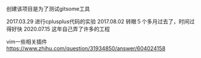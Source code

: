 创建该项目是为了测试gitsome工具

2017.03.29 进行cplusplus代码的实验
2017.08.02 转眼５个多月过去了，时间过得好快
2020.07.15 这年自己弄了许多的工程


vim一些相关插件
https://www.zhihu.com/question/31934850/answer/604024158
